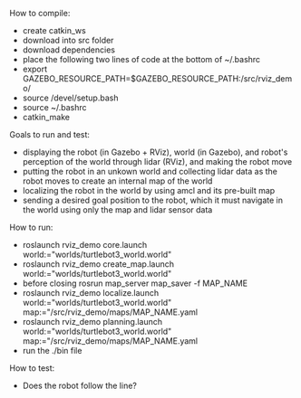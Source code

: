 How to compile:
- create catkin_ws
- download into src folder
- download dependencies
- place the following two lines of code at the bottom of ~/.bashrc
- export GAZEBO_RESOURCE_PATH=$GAZEBO_RESOURCE_PATH:<path-to-ws>/src/rviz_demo/
- source <path-to-ws>/devel/setup.bash
- source ~/.bashrc
- catkin_make

Goals to run and test:
- displaying the robot (in Gazebo + RViz), world (in Gazebo), and robot's perception of the world through lidar (RViz), and making the robot move
- putting the robot in an unkown world and collecting lidar data as the robot moves to create an internal map of the world
- localizing the robot in the world by using amcl and its pre-built map
- sending a desired goal position to the robot, which it must navigate in the world using only the map and lidar sensor data

How to run:
- roslaunch rviz_demo core.launch world:="worlds/turtlebot3_world.world"
- roslaunch rviz_demo create_map.launch world:="worlds/turtlebot3_world.world"
- before closing rosrun map_server map_saver -f MAP_NAME
- roslaunch rviz_demo localize.launch world:="worlds/turtlebot3_world.world" map:="<path-to-ws>/src/rviz_demo/maps/MAP_NAME.yaml
- roslaunch rviz_demo planning.launch world:="worlds/turtlebot3_world.world" map:="<path-to-ws>/src/rviz_demo/maps/MAP_NAME.yaml
- run the ./bin file

How to test:
- Does the robot follow the line?
